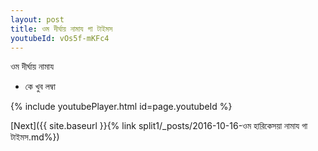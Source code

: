 ```yaml
---
layout: post
title: ওম দীর্ঘায় নামায গা টাইমস
youtubeId: vOs5f-mKFc4
---
```

 
 
 ওম দীর্ঘায় নামায  
 
 -  কে খুব লম্বা 
 
  
 
  
 
 
 
 
 
 


{% include youtubePlayer.html id=page.youtubeId %}
 
[Next]({{ site.baseurl }}{% link  split1/_posts/2016-10-16-ওম হারিকেসয়া নামায গা টাইমস.md%})
 
